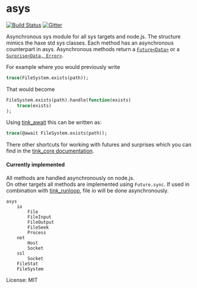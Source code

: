 # asys

[![Build Status](https://travis-ci.org/benmerckx/asys.svg?branch=master)](https://travis-ci.org/benmerckx/asys)
[![Gitter](https://img.shields.io/gitter/room/nwjs/nw.js.svg?maxAge=2592000)](https://gitter.im/haxetink/public)

Asynchronous sys module for all sys targets and node.js.
The structure mimics the haxe std sys classes. Each method has an asynchronous
counterpart in asys. Asynchronous methods return a [`Future<Data>`](https://github.com/haxetink/tink_core#future) or a [`Surprise<Data, Error>`](https://github.com/haxetink/tink_core#surprise).

For example where you would previously write
```haxe
trace(FileSystem.exists(path));
```
That would become
```haxe
FileSystem.exists(path).handle(function(exists)
	trace(exists)
);
```

Using [tink_await](https://github.com/haxetink/tink_await) this can be written as:
```haxe
trace(@await FileSystem.exists(path));
```

There other shortcuts for working with futures and surprises which you can find in the [tink_core documentation](https://github.com/haxetink/tink_core).


#### Currently implemented

All methods are handled asynchronously on node.js.  
On other targets all methods are implemented using `Future.sync`.
If used in combination with [tink_runloop](https://github.com/haxetink/tink_runloop), file io will be done asynchronously.

```
asys
	io
		File
		FileInput
		FileOutput
		FileSeek
		Process
	net
		Host
		Socket
	ssl
		Socket
	FileStat
	FileSystem
```

License: MIT
